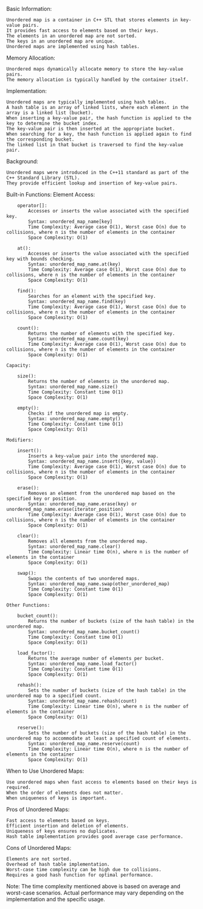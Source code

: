 Basic Information:

    Unordered map is a container in C++ STL that stores elements in key-value pairs.
    It provides fast access to elements based on their keys.
    The elements in an unordered map are not sorted.
    The keys in an unordered map are unique.
    Unordered maps are implemented using hash tables.

Memory Allocation:

    Unordered maps dynamically allocate memory to store the key-value pairs.
    The memory allocation is typically handled by the container itself.

Implementation:

    Unordered maps are typically implemented using hash tables.
    A hash table is an array of linked lists, where each element in the array is a linked list (bucket).
    When inserting a key-value pair, the hash function is applied to the key to determine the bucket index.
    The key-value pair is then inserted at the appropriate bucket.
    When searching for a key, the hash function is applied again to find the corresponding bucket.
    The linked list in that bucket is traversed to find the key-value pair.

Background:

    Unordered maps were introduced in the C++11 standard as part of the C++ Standard Library (STL).
    They provide efficient lookup and insertion of key-value pairs.

Built-in Functions:
    Element Access:

        operator[]:
            Accesses or inserts the value associated with the specified key.
            Syntax: unordered_map_name[key]
            Time Complexity: Average case O(1), Worst case O(n) due to collisions, where n is the number of elements in the container
            Space Complexity: O(1)

        at():
            Accesses or inserts the value associated with the specified key with bounds checking.
            Syntax: unordered_map_name.at(key)
            Time Complexity: Average case O(1), Worst case O(n) due to collisions, where n is the number of elements in the container
            Space Complexity: O(1)

        find():
            Searches for an element with the specified key.
            Syntax: unordered_map_name.find(key)
            Time Complexity: Average case O(1), Worst case O(n) due to collisions, where n is the number of elements in the container
            Space Complexity: O(1)

        count():
            Returns the number of elements with the specified key.
            Syntax: unordered_map_name.count(key)
            Time Complexity: Average case O(1), Worst case O(n) due to collisions, where n is the number of elements in the container
            Space Complexity: O(1)

    Capacity:

        size():
            Returns the number of elements in the unordered map.
            Syntax: unordered_map_name.size()
            Time Complexity: Constant time O(1)
            Space Complexity: O(1)

        empty():
            Checks if the unordered map is empty.
            Syntax: unordered_map_name.empty()
            Time Complexity: Constant time O(1)
            Space Complexity: O(1)

    Modifiers:

        insert():
            Inserts a key-value pair into the unordered map.
            Syntax: unordered_map_name.insert({key, value})
            Time Complexity: Average case O(1), Worst case O(n) due to collisions, where n is the number of elements in the container
            Space Complexity: O(1)

        erase():
            Removes an element from the unordered map based on the specified key or position.
            Syntax: unordered_map_name.erase(key) or unordered_map_name.erase(iterator_position)
            Time Complexity: Average case O(1), Worst case O(n) due to collisions, where n is the number of elements in the container
            Space Complexity: O(1)

        clear():
            Removes all elements from the unordered map.
            Syntax: unordered_map_name.clear()
            Time Complexity: Linear time O(n), where n is the number of elements in the container
            Space Complexity: O(1)

        swap():
            Swaps the contents of two unordered maps.
            Syntax: unordered_map_name.swap(other_unordered_map)
            Time Complexity: Constant time O(1)
            Space Complexity: O(1)

    Other Functions:

        bucket_count():
            Returns the number of buckets (size of the hash table) in the unordered map.
            Syntax: unordered_map_name.bucket_count()
            Time Complexity: Constant time O(1)
            Space Complexity: O(1)

        load_factor():
            Returns the average number of elements per bucket.
            Syntax: unordered_map_name.load_factor()
            Time Complexity: Constant time O(1)
            Space Complexity: O(1)

        rehash():
            Sets the number of buckets (size of the hash table) in the unordered map to a specified count.
            Syntax: unordered_map_name.rehash(count)
            Time Complexity: Linear time O(n), where n is the number of elements in the container
            Space Complexity: O(1)

        reserve():
            Sets the number of buckets (size of the hash table) in the unordered map to accommodate at least a specified count of elements.
            Syntax: unordered_map_name.reserve(count)
            Time Complexity: Linear time O(n), where n is the number of elements in the container
            Space Complexity: O(1)

When to Use Unordered Maps:

    Use unordered maps when fast access to elements based on their keys is required.
    When the order of elements does not matter.
    When uniqueness of keys is important.

Pros of Unordered Maps:

    Fast access to elements based on keys.
    Efficient insertion and deletion of elements.
    Uniqueness of keys ensures no duplicates.
    Hash table implementation provides good average case performance.

Cons of Unordered Maps:

    Elements are not sorted.
    Overhead of hash table implementation.
    Worst-case time complexity can be high due to collisions.
    Requires a good hash function for optimal performance.

Note: The time complexity mentioned above is based on average and worst-case scenarios. Actual performance may vary depending on the implementation and the specific usage.